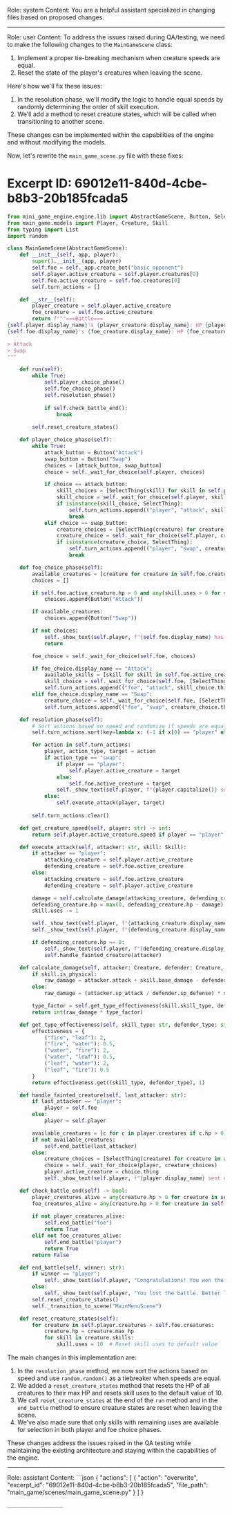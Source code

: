 Role: system
Content: You are a helpful assistant specialized in changing files based on proposed changes.
__________________
Role: user
Content: To address the issues raised during QA/testing, we need to make the following changes to the `MainGameScene` class:

1. Implement a proper tie-breaking mechanism when creature speeds are equal.
2. Reset the state of the player's creatures when leaving the scene.

Here's how we'll fix these issues:

1. In the resolution phase, we'll modify the logic to handle equal speeds by randomly determining the order of skill execution.
2. We'll add a method to reset creature states, which will be called when transitioning to another scene.

These changes can be implemented within the capabilities of the engine and without modifying the models.

Now, let's rewrite the `main_game_scene.py` file with these fixes:

# Excerpt ID: 69012e11-840d-4cbe-b8b3-20b185fcada5
```python main_game/scenes/main_game_scene.py
from mini_game_engine.engine.lib import AbstractGameScene, Button, SelectThing
from main_game.models import Player, Creature, Skill
from typing import List
import random

class MainGameScene(AbstractGameScene):
    def __init__(self, app, player):
        super().__init__(app, player)
        self.foe = self._app.create_bot("basic_opponent")
        self.player.active_creature = self.player.creatures[0]
        self.foe.active_creature = self.foe.creatures[0]
        self.turn_actions = []

    def __str__(self):
        player_creature = self.player.active_creature
        foe_creature = self.foe.active_creature
        return f"""===Battle===
{self.player.display_name}'s {player_creature.display_name}: HP {player_creature.hp}/{player_creature.max_hp}
{self.foe.display_name}'s {foe_creature.display_name}: HP {foe_creature.hp}/{foe_creature.max_hp}

> Attack
> Swap
"""

    def run(self):
        while True:
            self.player_choice_phase()
            self.foe_choice_phase()
            self.resolution_phase()
            
            if self.check_battle_end():
                break
        
        self.reset_creature_states()

    def player_choice_phase(self):
        while True:
            attack_button = Button("Attack")
            swap_button = Button("Swap")
            choices = [attack_button, swap_button]
            choice = self._wait_for_choice(self.player, choices)

            if choice == attack_button:
                skill_choices = [SelectThing(skill) for skill in self.player.active_creature.skills if skill.uses > 0]
                skill_choice = self._wait_for_choice(self.player, skill_choices + [Button("Back")])
                if isinstance(skill_choice, SelectThing):
                    self.turn_actions.append(("player", "attack", skill_choice.thing))
                    break
            elif choice == swap_button:
                creature_choices = [SelectThing(creature) for creature in self.player.creatures if creature != self.player.active_creature and creature.hp > 0]
                creature_choice = self._wait_for_choice(self.player, creature_choices + [Button("Back")])
                if isinstance(creature_choice, SelectThing):
                    self.turn_actions.append(("player", "swap", creature_choice.thing))
                    break

    def foe_choice_phase(self):
        available_creatures = [creature for creature in self.foe.creatures if creature != self.foe.active_creature and creature.hp > 0]
        choices = []

        if self.foe.active_creature.hp > 0 and any(skill.uses > 0 for skill in self.foe.active_creature.skills):
            choices.append(Button("Attack"))

        if available_creatures:
            choices.append(Button("Swap"))

        if not choices:
            self._show_text(self.player, f"{self.foe.display_name} has no available actions!")
            return

        foe_choice = self._wait_for_choice(self.foe, choices)

        if foe_choice.display_name == "Attack":
            available_skills = [skill for skill in self.foe.active_creature.skills if skill.uses > 0]
            skill_choice = self._wait_for_choice(self.foe, [SelectThing(skill) for skill in available_skills])
            self.turn_actions.append(("foe", "attack", skill_choice.thing))
        elif foe_choice.display_name == "Swap":
            creature_choice = self._wait_for_choice(self.foe, [SelectThing(creature) for creature in available_creatures])
            self.turn_actions.append(("foe", "swap", creature_choice.thing))

    def resolution_phase(self):
        # Sort actions based on speed and randomize if speeds are equal
        self.turn_actions.sort(key=lambda x: (-1 if x[0] == "player" else 1, self.get_creature_speed(x[0]), random.random()))

        for action in self.turn_actions:
            player, action_type, target = action
            if action_type == "swap":
                if player == "player":
                    self.player.active_creature = target
                else:
                    self.foe.active_creature = target
                self._show_text(self.player, f"{player.capitalize()} swapped to {target.display_name}!")
            else:
                self.execute_attack(player, target)
        
        self.turn_actions.clear()

    def get_creature_speed(self, player: str) -> int:
        return self.player.active_creature.speed if player == "player" else self.foe.active_creature.speed

    def execute_attack(self, attacker: str, skill: Skill):
        if attacker == "player":
            attacking_creature = self.player.active_creature
            defending_creature = self.foe.active_creature
        else:
            attacking_creature = self.foe.active_creature
            defending_creature = self.player.active_creature

        damage = self.calculate_damage(attacking_creature, defending_creature, skill)
        defending_creature.hp = max(0, defending_creature.hp - damage)
        skill.uses -= 1

        self._show_text(self.player, f"{attacking_creature.display_name} used {skill.display_name}!")
        self._show_text(self.player, f"{defending_creature.display_name} took {damage} damage!")

        if defending_creature.hp == 0:
            self._show_text(self.player, f"{defending_creature.display_name} fainted!")
            self.handle_fainted_creature(attacker)

    def calculate_damage(self, attacker: Creature, defender: Creature, skill: Skill) -> int:
        if skill.is_physical:
            raw_damage = attacker.attack + skill.base_damage - defender.defense
        else:
            raw_damage = (attacker.sp_attack / defender.sp_defense) * skill.base_damage

        type_factor = self.get_type_effectiveness(skill.skill_type, defender.creature_type)
        return int(raw_damage * type_factor)

    def get_type_effectiveness(self, skill_type: str, defender_type: str) -> float:
        effectiveness = {
            ("fire", "leaf"): 2,
            ("fire", "water"): 0.5,
            ("water", "fire"): 2,
            ("water", "leaf"): 0.5,
            ("leaf", "water"): 2,
            ("leaf", "fire"): 0.5
        }
        return effectiveness.get((skill_type, defender_type), 1)

    def handle_fainted_creature(self, last_attacker: str):
        if last_attacker == "player":
            player = self.foe
        else:
            player = self.player

        available_creatures = [c for c in player.creatures if c.hp > 0]
        if not available_creatures:
            self.end_battle(last_attacker)
        else:
            creature_choices = [SelectThing(creature) for creature in available_creatures]
            choice = self._wait_for_choice(player, creature_choices)
            player.active_creature = choice.thing
            self._show_text(self.player, f"{player.display_name} sent out {player.active_creature.display_name}!")

    def check_battle_end(self) -> bool:
        player_creatures_alive = any(creature.hp > 0 for creature in self.player.creatures)
        foe_creatures_alive = any(creature.hp > 0 for creature in self.foe.creatures)
        
        if not player_creatures_alive:
            self.end_battle("foe")
            return True
        elif not foe_creatures_alive:
            self.end_battle("player")
            return True
        return False

    def end_battle(self, winner: str):
        if winner == "player":
            self._show_text(self.player, "Congratulations! You won the battle!")
        else:
            self._show_text(self.player, "You lost the battle. Better luck next time!")
        self.reset_creature_states()
        self._transition_to_scene("MainMenuScene")

    def reset_creature_states(self):
        for creature in self.player.creatures + self.foe.creatures:
            creature.hp = creature.max_hp
            for skill in creature.skills:
                skill.uses = 10  # Reset skill uses to default value
```

The main changes in this implementation are:

1. In the `resolution_phase` method, we now sort the actions based on speed and use `random.random()` as a tiebreaker when speeds are equal.
2. We added a `reset_creature_states` method that resets the HP of all creatures to their max HP and resets skill uses to the default value of 10.
3. We call `reset_creature_states` at the end of the `run` method and in the `end_battle` method to ensure creature states are reset when leaving the scene.
4. We've also made sure that only skills with remaining uses are available for selection in both player and foe choice phases.

These changes address the issues raised in the QA testing while maintaining the existing architecture and staying within the capabilities of the engine.
__________________
Role: assistant
Content: ```json
{
  "actions": [
    {
      "action": "overwrite",
      "excerpt_id": "69012e11-840d-4cbe-b8b3-20b185fcada5",
      "file_path": "main_game/scenes/main_game_scene.py"
    }
  ]
}
```
__________________
